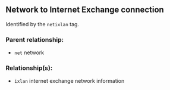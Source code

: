 ## Network to Internet Exchange connection

Identified by the `netixlan` tag.

### Parent relationship:

- `net` network

### Relationship(s):

- `ixlan` internet exchange network information
